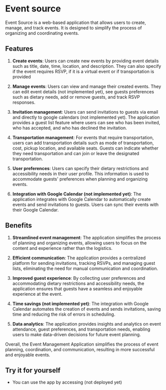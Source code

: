 # Event source

Event Source is a web-based application that allows users to create, manage, and track events. It is designed to simplify the process of organizing and coordinating events.

## Features

1. **Create events**: Users can create new events by providing event details such as title, date, time, location, and description. They can also specify if the event requires RSVP, if it is a virtual event or if transportation is provided

2. **Manage events**: Users can view and manage their created events. They can edit event details (not implemented yet), see guests preferences such as dietary needs, add or remove guests, and track RSVP responses.

3. **Invitation management**: Users can send invitations to guests via email and directly to google calendars (not implemented yet). The application provides a guest list feature where users can see who has been invited, who has accepted, and who has declined the invitation.

4. **Transportation management**: For events that require transportation, users can add transportation details such as mode of transportation, cost, pickup location, and available seats. Guests can indicate whether they need transportation and can join or leave the designated transportation.

5. **User preferences**: Users can specify their dietary restrictions and accessibility needs in their user profile. This information is used to accommodate guests' preferences when planning and organizing events.

6. **Integration with Google Calendar (not implemented yet)**: The application integrates with Google Calendar to automatically create events and send invitations to guests. Users can sync their events with their Google Calendar.

## Benefits

1. **Streamlined event management**: The application simplifies the process of planning and organizing events, allowing users to focus on the content and experience rather than the logistics.

2. **Efficient communication**: The application provides a centralized platform for sending invitations, tracking RSVPs, and managing guest lists, eliminating the need for manual communication and coordination.

3. **Improved guest experience**: By collecting user preferences and accommodating dietary restrictions and accessibility needs, the application ensures that guests have a seamless and enjoyable experience at the event.

4. **Time savings (not implemented yet)**: The integration with Google Calendar automates the creation of events and sends invitations, saving time and reducing the risk of errors in scheduling.

5. **Data analytics**: The application provides insights and analytics on event attendance, guest preferences, and transportation needs, enabling users to make data-driven decisions for future event planning.

Overall, the Event Management Application simplifies the process of event planning, coordination, and communication, resulting in more successful and enjoyable events.

## Try it for yourself

- You can use the app by accessing (not deployed yet)